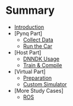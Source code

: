 <!--
 * @Author: Sauron Wu
 * @GitHub: wutianze
 * @Email: 1369130123qq@gmail.com
 * @Date: 2019-10-25 18:08:27
 * @LastEditors: Sauron Wu
 * @LastEditTime: 2019-10-28 15:11:32
 * @Description: 
 -->
# Summary

* [Introduction](README.md)
* [Pynq Part]
    * [Collect Data](Pynq-Z2_AD_Car/pynq-guide/collect_guide.md)
    * [Run the Car](Pynq-Z2_AD_Car/pynq-guide/run_guide.md)
* [Host Part]
    * [DNNDK Usage](Pynq-Z2_AD_Car/host-guide/dnndk_usage.md)
    * [Train & Compile](Pynq-Z2_AD_Car/host-guide/train_compile.md)
* [Virtual Part]
    * [Preparation](Pynq-Z2_AD_Car/virtual-guide/README.md)
    * [Custom Simulator](Pynq-Z2_AD_Car/virtual-guide/custom_simulator.md)
* [More Study Cases]
    * [ROS](ros.md)

